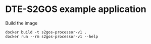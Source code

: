 # DTE-S2GOS example application

Build the image

```commandline
docker build -t s2gos-processor-v1 .
docker run --rm s2gos-processor-v1 --help
```
